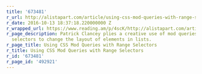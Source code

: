 ```yaml
---
title: '673481'
r_url: http://alistapart.com/article/using-css-mod-queries-with-range-selectors
r_date: 2016-10-13 18:37:18.220000000 Z
r_wrapped_url: https://www.reading.am/p/4scK/http://alistapart.com/article/using-css-mod-queries-with-range-selectors
r_page_description: Patrick Clancey plies a creative use of mod queries and range
  selectors to change the layout of elements in lists.
r_page_title: Using CSS Mod Queries with Range Selectors
r_title: Using CSS Mod Queries with Range Selectors
r_id: '673481'
r_page_id: '492921'
---
```


